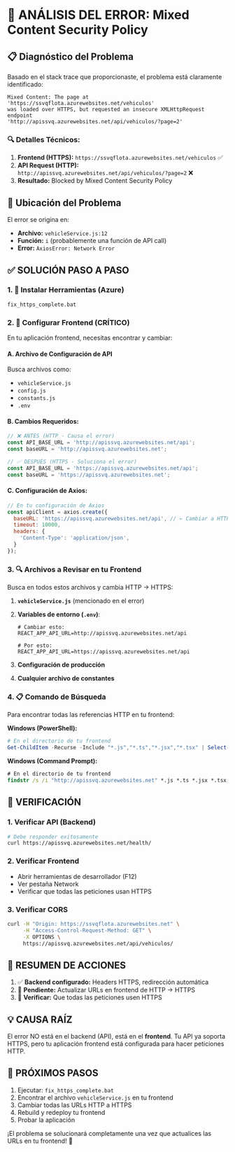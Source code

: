 # 🚨 ANÁLISIS DEL ERROR: Mixed Content Security Policy

## 📋 Diagnóstico del Problema

Basado en el stack trace que proporcionaste, el problema está claramente identificado:

```
Mixed Content: The page at 'https://ssvqflota.azurewebsites.net/vehiculos' 
was loaded over HTTPS, but requested an insecure XMLHttpRequest endpoint 
'http://apissvq.azurewebsites.net/api/vehiculos/?page=2'
```

### 🔍 Detalles Técnicos:

1. **Frontend (HTTPS):** `https://ssvqflota.azurewebsites.net/vehiculos` ✅
2. **API Request (HTTP):** `http://apissvq.azurewebsites.net/api/vehiculos/?page=2` ❌
3. **Resultado:** Blocked by Mixed Content Security Policy

## 🎯 Ubicación del Problema

El error se origina en:
- **Archivo:** `vehicleService.js:12`
- **Función:** `i` (probablemente una función de API call)
- **Error:** `AxiosError: Network Error`

## ✅ SOLUCIÓN PASO A PASO

### 1. 🔧 Instalar Herramientas (Azure)
```cmd
fix_https_complete.bat
```

### 2. 📱 Configurar Frontend (CRÍTICO)

En tu aplicación frontend, necesitas encontrar y cambiar:

#### A. Archivo de Configuración de API
Busca archivos como:
- `vehicleService.js`
- `config.js`
- `constants.js`
- `.env`

#### B. Cambios Requeridos:
```javascript
// ❌ ANTES (HTTP - Causa el error)
const API_BASE_URL = 'http://apissvq.azurewebsites.net/api';
const baseURL = 'http://apissvq.azurewebsites.net';

// ✅ DESPUÉS (HTTPS - Soluciona el error)
const API_BASE_URL = 'https://apissvq.azurewebsites.net/api';
const baseURL = 'https://apissvq.azurewebsites.net';
```

#### C. Configuración de Axios:
```javascript
// En tu configuración de Axios
const apiClient = axios.create({
  baseURL: 'https://apissvq.azurewebsites.net/api', // ← Cambiar a HTTPS
  timeout: 10000,
  headers: {
    'Content-Type': 'application/json',
  }
});
```

### 3. 🔍 Archivos a Revisar en tu Frontend

Busca en todos estos archivos y cambia HTTP → HTTPS:

1. **`vehicleService.js`** (mencionado en el error)
2. **Variables de entorno (`.env`)**:
   ```env
   # Cambiar esto:
   REACT_APP_API_URL=http://apissvq.azurewebsites.net/api
   
   # Por esto:
   REACT_APP_API_URL=https://apissvq.azurewebsites.net/api
   ```

3. **Configuración de producción**
4. **Cualquier archivo de constantes**

### 4. 📋 Comando de Búsqueda

Para encontrar todas las referencias HTTP en tu frontend:

**Windows (PowerShell):**
```powershell
# En el directorio de tu frontend
Get-ChildItem -Recurse -Include "*.js","*.ts","*.jsx","*.tsx" | Select-String "http://apissvq.azurewebsites.net"
```

**Windows (Command Prompt):**
```cmd
# En el directorio de tu frontend
findstr /s /i "http://apissvq.azurewebsites.net" *.js *.ts *.jsx *.tsx
```

## 🧪 VERIFICACIÓN

### 1. Verificar API (Backend)
```bash
# Debe responder exitosamente
curl https://apissvq.azurewebsites.net/health/
```

### 2. Verificar Frontend
- Abrir herramientas de desarrollador (F12)
- Ver pestaña Network
- Verificar que todas las peticiones usan HTTPS

### 3. Verificar CORS
```bash
curl -H "Origin: https://ssvqflota.azurewebsites.net" \
     -H "Access-Control-Request-Method: GET" \
     -X OPTIONS \
     https://apissvq.azurewebsites.net/api/vehiculos/
```

## 🎯 RESUMEN DE ACCIONES

1. ✅ **Backend configurado:** Headers HTTPS, redirección automática
2. 🔄 **Pendiente:** Actualizar URLs en frontend de HTTP → HTTPS
3. 🧪 **Verificar:** Que todas las peticiones usen HTTPS

## 💡 CAUSA RAÍZ

El error NO está en el backend (API), está en el **frontend**. Tu API ya soporta HTTPS, pero tu aplicación frontend está configurada para hacer peticiones HTTP.

## 🚀 PRÓXIMOS PASOS

1. Ejecutar: `fix_https_complete.bat`
2. Encontrar el archivo `vehicleService.js` en tu frontend
3. Cambiar todas las URLs HTTP a HTTPS
4. Rebuild y redeploy tu frontend
5. Probar la aplicación

¡El problema se solucionará completamente una vez que actualices las URLs en tu frontend! 🎉
